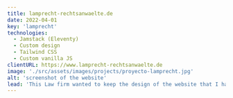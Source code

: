 ```yaml
---
title: lamprecht-rechtsanwaelte.de
date: 2022-04-01
key: 'lamprecht'
technologies:
  - Jamstack (Eleventy)
  - Custom design
  - Tailwind CSS
  - Custom vanilla JS
clientURL: https://www.lamprecht-rechtsanwaelte.de
image: './src/assets/images/projects/proyecto-lamprecht.jpg'
alt: 'screenshot of the website'
lead: 'This Law firm wanted to keep the design of the website that I had programmed for them back in 2015 with the CMS Wordpress, but implemented with Jamstack. The old design was only polished and improved in details, so that site visitors hardly noticed a difference - except in the better user experience. All routes were kept or correctly redirected so that the positioning in Google is not damaged. The website is now blazing fast and remains very successful.'
---
```

